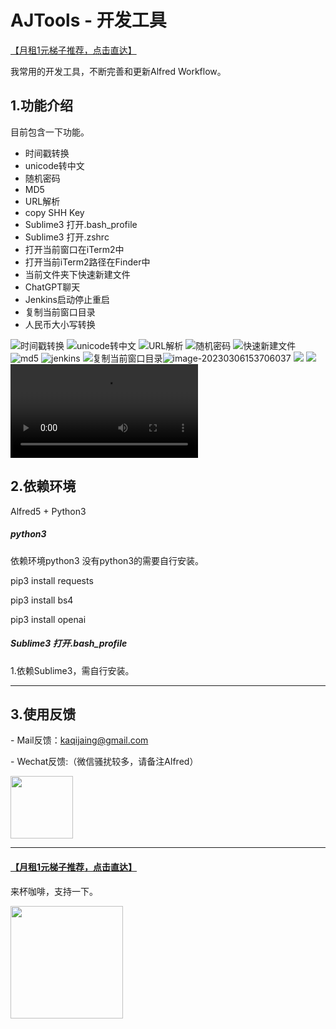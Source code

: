 # AJTools - 开发工具

[【月租1元梯子推荐，点击直达】](https://xn--4gq62f52gdss.com/#/register?code=9mYdy88G)

我常用的开发工具，不断完善和更新Alfred Workflow。

## 1.功能介绍

目前包含一下功能。

- 时间戳转换
- unicode转中文
- 随机密码
- MD5
- URL解析
- copy SHH Key
- Sublime3 打开.bash_profile
- Sublime3 打开.zshrc
- 打开当前窗口在iTerm2中
- 打开当前iTerm2路径在Finder中
- 当前文件夹下快速新建文件
- ChatGPT聊天
- Jenkins启动停止重启
- 复制当前窗口目录
- 人民币大小写转换

![时间戳转换](img/ts.png)
![unicode转中文](img/unicode.png)
![URL解析](img/url.png)
![随机密码](img/random.png)
![快速新建文件](img/newFile.png)
![md5](img/md5.png)
![jenkins](img/jenkins.png)
![复制当前窗口目录](img/ajpath.png)![image-20230306153706037](img/rmb.png)
![](img/all0.png)
![](img/all1.png)
![](gif.mp4)

## 2.依赖环境

Alfred5 + Python3

##### python3

依赖环境python3 没有python3的需要自行安装。

 pip3 install requests

 pip3 install bs4

 pip3 install openai

##### Sublime3 打开.bash_profile

1.依赖Sublime3，需自行安装。

------

## 3.使用反馈

\- Mail反馈：kaqijaing@gmail.com

\- Wechat反馈:（微信骚扰较多，请备注Alfred）

<img src="img/WechatIMG.jpeg" width="100px">


------

#### [【月租1元梯子推荐，点击直达】](https://xn--4gq62f52gdss.com/#/register?code=9mYdy88G)


 来杯咖啡，支持一下。

<img src="img/zan.png" width="180px">